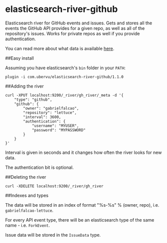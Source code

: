 elasticsearch-river-github
==========================

Elasticsearch river for GitHub events and issues. Gets and stores all the events the GitHub API
provides for a given repo, as well as all of the repository's issues.
Works for private repos as well if you provide authentication.

You can read more about what data is available [here](http://developer.github.com/v3/activity/events/).

##Easy install

Assuming you have elasticsearch's `bin` folder in your `PATH`:

```
plugin -i com.ubervu/elasticsearch-river-github/1.1.0
```

##Adding the river

```
curl -XPUT localhost:9200/_river/gh_river/_meta -d '{
    "type": "github",
    "github": {
        "owner": "gabrielfalcao",
        "repository": "lettuce",
        "interval": 3600,
        "authentication": {
            "username": "MYUSER",
            "password": "MYPASSWORD"
        }
    }
}'
```

Interval is given in seconds and it changes how often the river looks for new data.

The authentication bit is optional.

##Deleting the river

```
curl -XDELETE localhost:9200/_river/gh_river
```

##Indexes and types

The data will be stored in an index of format "%s-%s" % (owner, repo), i.e.
`gabrielfalcao-lettuce`.

For every API event type, there will be an elasticsearch type of the same name -
i.e. `ForkEvent`.

Issue data will be stored in the `IssueData` type.
